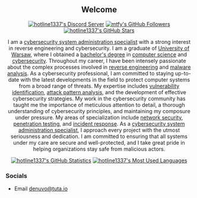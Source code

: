 <p align="center">
	<h2 align="center">Welcome</h2>
	<p align="center"><a href="https://discord.io/shellcode"><img src="https://img.shields.io/discord/602194462407524402?style=for-the-badge" title="https://discord.io/shellcode" alt="hotline1337's Discord Server"></a> <a href="https://github.com/hotline1337?tab=followers"><img src="https://img.shields.io/github/followers/hotline1337?style=for-the-badge" alt="mtfy's GitHub Followers" title="hotline1337's GitHub Followers"></a> <a href="#"><img src="https://img.shields.io/github/stars/hotline1337?style=for-the-badge" alt="hotline1337's GitHub Stars" title="hotline1337's GitHub Stars"></a>
	</p>
</p>

<p align="center">I am a <a href="https://www.cisa.gov/careers/work-rolessystem-administrator">cybersecurity system administration specialist</a> with a strong interest in reverse engineering and cybersecurity. I am a graduate of <a href="https://en.wikipedia.org/wiki/University_of_Warsaw">University of Warsaw</a>, where I obtained a <a href="https://en.wikipedia.org/wiki/Bachelor%27s_degree">bachelor's degree</a> in <a href="https://en.wikipedia.org/wiki/Computer_science">computer science</a> and <a href="https://en.wikipedia.org/wiki/Computer_security">cybersecurity</a>. Throughout my career, I have been intensely passionate about the complex processes involved in <a href="https://en.wikipedia.org/wiki/Reverse_engineering">reverse engineering</a> and <a href="https://en.wikipedia.org/wiki/Malware_analysis">malware analysis</a>. As a cybersecurity professional, I am committed to staying up-to-date with the latest developments in the field to protect computer systems from a broad range of threats. My expertise includes <a href="https://warditsecurity.com/vulnerability-identification/">vulnerability identification</a>, <a href="https://mediatum.ub.tum.de/doc/1328973/315175372248.pdf">attack pattern analysis</a>, and the development of effective cybersecurity strategies. My work in the cybersecurity community has taught me the importance of meticulous attention to detail, a thorough understanding of cybersecurity principles, and maintaining my composure under pressure. My areas of specialization include <a href="https://en.wikipedia.org/wiki/Network_security">network security</a>, <a href="https://en.wikipedia.org/wiki/Penetration_test">penetration testing</a>, and <a href="https://en.wikipedia.org/wiki/Incident_management">incident response</a>. As a <a href="https://www.cisa.gov/careers/work-rolessystem-administrator">cybersecurity system administration specialist</a>, I approach every project with the utmost seriousness and dedication. I am committed to ensuring that all systems under my care are secure and well-protected, and I take great pride in helping organizations stay safe from malicious actors.
</p>

<p align="center">
	<a href="https://github.com/hotline1337"><img src="https://github-readme-stats.vercel.app/api?username=hotline1337&theme=tokyonight&hide=prs,issues&count_private=true" title="hotline1337's GitHub Statistics" alt="hotline1337's GitHub Statistics"></a> <a href="https://github.com/hotline1337"><img src="https://github-readme-stats.vercel.app/api/top-langs/?username=hotline1337&&theme=tokyonight&layout=compact" title="hotline1337's Most Used Languages" alt="hotline1337's Most Used Languages"></a>
</p>

<p>
	<h3>Socials</h3>
	<ul>
		<li>Email <a href="mailto:denuvo@tuta.io">denuvo@tuta.io</a></li>
	</ul>
</p>
